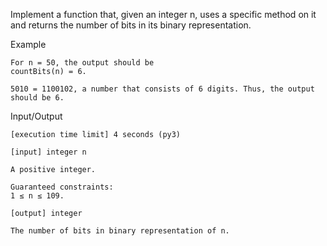  Implement a function that, given an integer n, uses a specific method on it and returns the number of bits in its binary representation.

Example
```
For n = 50, the output should be
countBits(n) = 6.

5010 = 1100102, a number that consists of 6 digits. Thus, the output should be 6.
```
Input/Output

    [execution time limit] 4 seconds (py3)

    [input] integer n

    A positive integer.

    Guaranteed constraints:
    1 ≤ n ≤ 109.

    [output] integer

    The number of bits in binary representation of n.
